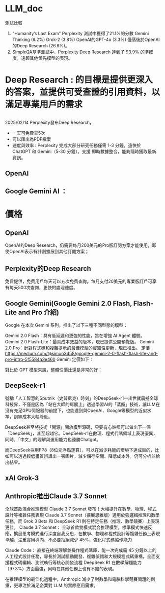 # LLM_doc
測試比較
1. "Humanity’s Last Exam"
Perplexity 測試中獲得了21.1%的分數
Gemini Thinking (6.2%)
Grok-2 (3.8%)
OpenAI的GPT-4o (3.3%)
僅落後於OpenAI的Deep Research (26.6%)。
2. SimpleQA基準測試中，Perplexity Deep Research 達到了 93.9% 的準確度，遠超其他領先模型的表現。

# Deep Research : 的目標是提供更深入的答案，並提供可受查證的引用資料，以滿足專業用戶的需求
## 
2025/02/14  Perplexity發布Deep Research，
- 一天可免費查5次
- 可以匯出為PDF檔案
- 速度與效率 : Perplexity 完成大部分研究任務僅需 1-3 分鐘，遠快於 ChatGPT 和 Gemini（5-30 分鐘）。支援 即時數據整合，能夠隨時獲取最新資訊。
## OpenAI

## Google Gemini AI ：

# 價格
## OpenAI
OpenAI的Deep Research，仍需要每月200美元的Pro版訂閱方案才能使用，即使OpenAI表示有計劃擴展到其他訂閱方案； 
## Perplexity的Deep Research
免費提供，免費用戶每天可以五次免費查詢，每月支付20美元的專業版訂戶可享有每天500次查詢，更快的處理速度。

## Google Gemini(Google Gemini 2.0 Flash, Flash-Lite and Pro 介紹)
Google 在本次 Gemini 系列，推出了以下三種不同型態的模型：

Gemini 2.0 Flash：具有低延遲和更強的性能，旨在增強 AI Agent 體驗。
Gemini 2.0 Flash-Lite：最具成本效益的版本，現已提供公開預覽版。
Gemini 2.0 Pro：針對程式碼和複雜提示的最佳模型的實驗性更新，現已推出。
定價 https://medium.com/@simon3458/google-gemini-2-0-flash-flash-lite-and-pro-intro-5f5584a3e460
Gemini 定價如下：


對比於 GPT 模型來說，整體性價比還是非常的好：



## DeepSeek-r1

號稱「人工智慧的Sputnik（史普尼克）時刻」的DeepSeek-r1一出世就震撼全球科技界，不僅是因為「站在大師的肩膀上」透過學習AI的「蒸餾」技術，讓LLM在沒有充足GPU伺服器的前提下，也能達到與OpenAI、Google等模型的近似水準，訓練成本大幅降低。

DeepSeek甚至將技術「開源」開放模型源碼，只要有心誰都可以做出下一個「DeepSeek」，甚至超越它。DeepSeek-r1在數理、程式代碼領域上表現優異，同時，「中文」的理解與運用能力也遠勝Chatgpt。

而DeepSeek採用FP8（8位元浮點運算），可以在減少耗能的環境下達成目的，比如可以透過較低畫質辨識出一張圖片，減少儲存空間、降低成本外，仍可分析並給出結果。

## xAI Grok-3

## Anthropic推出Claude 3.7 Sonnet
全球首款混合推理模型 Claude 3.7 Sonnet 發布！大幅提升在數學、物理、程式設計等複雜任務表現
Claude 3.7 Sonnet（擴展思維版）適用於強邏輯推理和數學任務，而 Grok 3 Beta 和 DeepSeek R1 則在特定任務（推理、數學競賽）上表現更佳。
Claude 3.7 Sonnet： 全球首款雙模式混合推理模型，標準模式快速反應，擴展思考模式進行深度自我反思，在數學、物理和程式設計等複雜任務上表現卓越，注重實用導向，不必要拒絕減少 45%，強化程式碼協作能力

Claude Code： 直接在終端理解並操作程式碼庫，能一次完成需 45 分鐘以上的人工程式設計任務，專長於測試驅動開發、複雜偵錯和大規模程式碼重構，全面支援程式碼編輯、測試執行等核心開發流程
DeepSeek R1 在數學解題能力（97.3%）方面最強，同時在其他任務上也有不錯的表現。

在推理模型的最佳化過程中，Anthropic 減少了對數學和電腦科學競賽問題的側重，更專注於滿足企業對 LLM 的實際應用需求。




